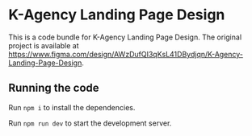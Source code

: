 
  # K-Agency Landing Page Design

  This is a code bundle for K-Agency Landing Page Design. The original project is available at https://www.figma.com/design/AWzDufQI3qKsL41DBydjqn/K-Agency-Landing-Page-Design.

  ## Running the code

  Run `npm i` to install the dependencies.

  Run `npm run dev` to start the development server.
  